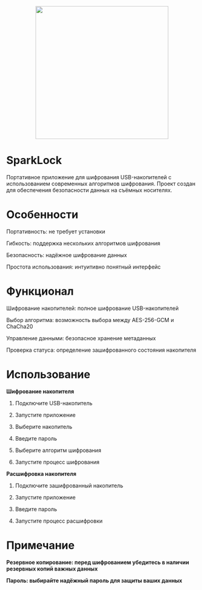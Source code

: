 <p align="center">
  <img src="icon.ico" width="350">
</p>

# SparkLock
Портативное приложение для шифрования USB-накопителей с использованием современных алгоритмов шифрования. Проект создан для обеспечения безопасности данных на съёмных носителях.

# Особенности
Портативность: не требует установки

Гибкость: поддержка нескольких алгоритмов шифрования

Безопасность: надёжное шифрование данных

Простота использования: интуитивно понятный интерфейс

# Функционал
Шифрование накопителей: полное шифрование USB-накопителей

Выбор алгоритма: возможность выбора между AES-256-GCM и ChaCha20

Управление данными: безопасное хранение метаданных

Проверка статуса: определение зашифрованного состояния накопителя

# Использование

**Шифрование накопителя**

1. Подключите USB-накопитель

2. Запустите приложение

3. Выберите накопитель

4. Введите пароль

5. Выберите алгоритм шифрования

6. Запустите процесс шифрования

**Расшифровка накопителя**

1. Подключите зашифрованный накопитель

2. Запустите приложение

3. Введите пароль

4. Запустите процесс расшифровки

# Примечание
**Резервное копирование: перед шифрованием убедитесь в наличии резервных копий важных данных**

**Пароль: выбирайте надёжный пароль для защиты ваших данных**


